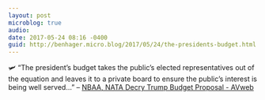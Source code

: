 ```yaml
---
layout: post
microblog: true
audio: 
date: 2017-05-24 08:16 -0400
guid: http://benhager.micro.blog/2017/05/24/the-presidents-budget.html
---
```

🛩 “The president’s budget takes the public’s elected representatives out of the equation and leaves it to a private board to ensure the public’s interest is being well served…” – [NBAA, NATA Decry Trump Budget Proposal - AVweb](https://www.avweb.com/avwebflash/news/NBAA-NATA-Decry-Trump-Budget-Proposal-229042-1.html)
